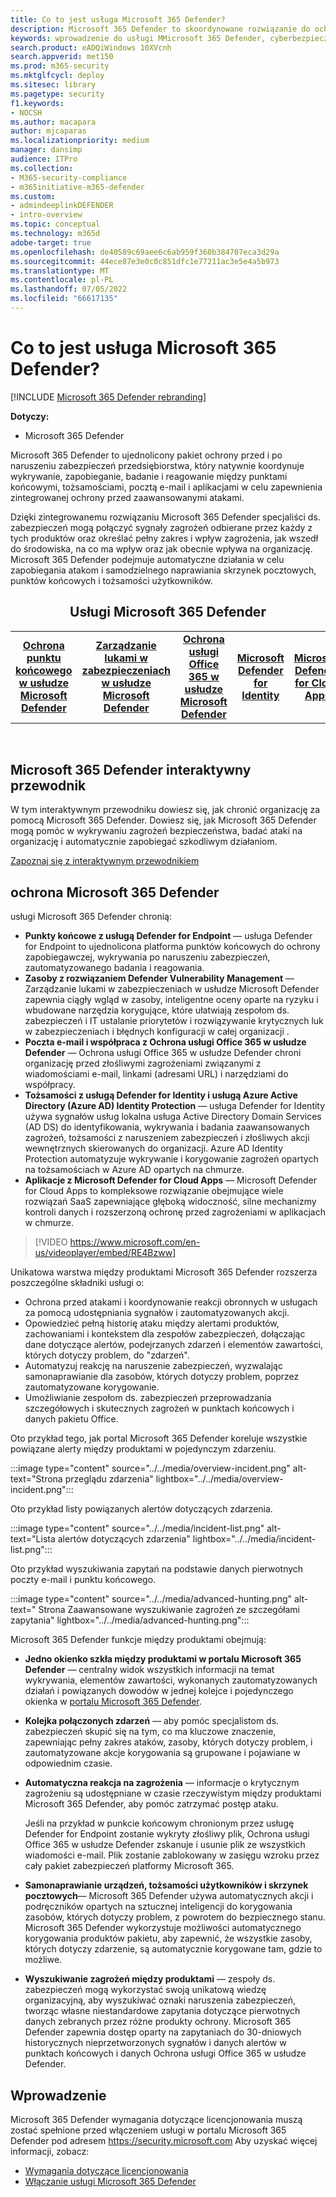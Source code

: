 ```yaml
---
title: Co to jest usługa Microsoft 365 Defender?
description: Microsoft 365 Defender to skoordynowane rozwiązanie do ochrony przed zagrożeniami przeznaczone do ochrony urządzeń, tożsamości, danych i aplikacji
keywords: wprowadzenie do usługi MMicrosoft 365 Defender, cyberbezpieczeństwa, zaawansowanego trwałego zagrożenia, zabezpieczeń przedsiębiorstwa, urządzeń, urządzenia, tożsamości, użytkowników, danych, aplikacji, zdarzeń, zautomatyzowanego badania i korygowania, zaawansowanego wyszukiwania zagrożeń
search.product: eADQiWindows 10XVcnh
search.appverid: met150
ms.prod: m365-security
ms.mktglfcycl: deploy
ms.sitesec: library
ms.pagetype: security
f1.keywords:
- NOCSH
ms.author: macapara
author: mjcaparas
ms.localizationpriority: medium
manager: dansimp
audience: ITPro
ms.collection:
- M365-security-compliance
- m365initiative-m365-defender
ms.custom:
- admindeeplinkDEFENDER
- intro-overview
ms.topic: conceptual
ms.technology: m365d
adobe-target: true
ms.openlocfilehash: de40589c69aee6c6ab959f360b384707eca3d29a
ms.sourcegitcommit: 44ece87e3e0c0c851dfc1e77211ac3e5e4a5b973
ms.translationtype: MT
ms.contentlocale: pl-PL
ms.lasthandoff: 07/05/2022
ms.locfileid: "66617135"
---
```

# <a name="what-is-microsoft-365-defender"></a>Co to jest usługa Microsoft 365 Defender?

[!INCLUDE [Microsoft 365 Defender rebranding](../includes/microsoft-defender.md)]


**Dotyczy:**
- Microsoft 365 Defender

Microsoft 365 Defender to ujednolicony pakiet ochrony przed i po naruszeniu zabezpieczeń przedsiębiorstwa, który natywnie koordynuje wykrywanie, zapobieganie, badanie i reagowanie między punktami końcowymi, tożsamościami, pocztą e-mail i aplikacjami w celu zapewnienia zintegrowanej ochrony przed zaawansowanymi atakami.

Dzięki zintegrowanemu rozwiązaniu Microsoft 365 Defender specjaliści ds. zabezpieczeń mogą połączyć sygnały zagrożeń odbierane przez każdy z tych produktów oraz określać pełny zakres i wpływ zagrożenia, jak wszedł do środowiska, na co ma wpływ oraz jak obecnie wpływa na organizację. Microsoft 365 Defender podejmuje automatyczne działania w celu zapobiegania atakom i samodzielnego naprawiania skrzynek pocztowych, punktów końcowych i tożsamości użytkowników.

<center><h2>Usługi Microsoft 365 Defender</center></h2>
<table><tr><td><center><b><a href="/microsoft-365/security/defender-endpoint/microsoft-defender-endpoint"><b>Ochrona punktu końcowego w usłudze Microsoft Defender</b></center></a></td>
<td><center><b><a href="/microsoft-365/security/defender-vulnerability-management/defender-vulnerability-management"><b>Zarządzanie lukami w zabezpieczeniach w usłudze Microsoft Defender</b></center></a></td>
<td><center><b><a href="/microsoft-365/security/office-365-security/overview"><b>Ochrona usługi Office 365 w usłudze Microsoft Defender</b></center></a></td>
<td><center><b><a href="/defender-for-identity/"><b>Microsoft Defender for Identity</b></a></center></td>
<td><center><b><a href="/cloud-app-security/"><b>Microsoft Defender for Cloud Apps</b></a></center></td>
</tr>
</table>
<br>

## <a name="microsoft-365-defender-interactive-guide"></a>Microsoft 365 Defender interaktywny przewodnik

W tym interaktywnym przewodniku dowiesz się, jak chronić organizację za pomocą Microsoft 365 Defender. Dowiesz się, jak Microsoft 365 Defender mogą pomóc w wykrywaniu zagrożeń bezpieczeństwa, badać ataki na organizację i automatycznie zapobiegać szkodliwym działaniom.

[Zapoznaj się z interaktywnym przewodnikiem](https://aka.ms/M365Defender-InteractiveGuide)

## <a name="microsoft-365-defender-protection"></a>ochrona Microsoft 365 Defender

usługi Microsoft 365 Defender chronią:

- **Punkty końcowe z usługą Defender for Endpoint** — usługa Defender for Endpoint to ujednolicona platforma punktów końcowych do ochrony zapobiegawczej, wykrywania po naruszeniu zabezpieczeń, zautomatyzowanego badania i reagowania.
- **Zasoby z rozwiązaniem Defender Vulnerability Management** — Zarządzanie lukami w zabezpieczeniach w usłudze Microsoft Defender zapewnia ciągły wgląd w zasoby, inteligentne oceny oparte na ryzyku i wbudowane narzędzia korygujące, które ułatwiają zespołom ds. zabezpieczeń i IT ustalanie priorytetów i rozwiązywanie krytycznych luk w zabezpieczeniach i błędnych konfiguracji w całej organizacji .
- **Poczta e-mail i współpraca z Ochrona usługi Office 365 w usłudze Defender** — Ochrona usługi Office 365 w usłudze Defender chroni organizację przed złośliwymi zagrożeniami związanymi z wiadomościami e-mail, linkami (adresami URL) i narzędziami do współpracy.
- **Tożsamości z usługą Defender for Identity i usługą Azure Active Directory (Azure AD) Identity Protection** — usługa Defender for Identity używa sygnałów usług lokalna usługa Active Directory Domain Services (AD DS) do identyfikowania, wykrywania i badania zaawansowanych zagrożeń, tożsamości z naruszeniem zabezpieczeń i złośliwych akcji wewnętrznych skierowanych do organizacji. Azure AD Identity Protection automatyzuje wykrywanie i korygowanie zagrożeń opartych na tożsamościach w Azure AD opartych na chmurze.
- **Aplikacje z Microsoft Defender for Cloud Apps** — Microsoft Defender for Cloud Apps to kompleksowe rozwiązanie obejmujące wiele rozwiązań SaaS zapewniające głęboką widoczność, silne mechanizmy kontroli danych i rozszerzoną ochronę przed zagrożeniami w aplikacjach w chmurze.

>[!VIDEO https://www.microsoft.com/en-us/videoplayer/embed/RE4Bzww]

Unikatowa warstwa między produktami Microsoft 365 Defender rozszerza poszczególne składniki usługi o:

- Ochrona przed atakami i koordynowanie reakcji obronnych w usługach za pomocą udostępniania sygnałów i zautomatyzowanych akcji.
- Opowiedzieć pełną historię ataku między alertami produktów, zachowaniami i kontekstem dla zespołów zabezpieczeń, dołączając dane dotyczące alertów, podejrzanych zdarzeń i elementów zawartości, których dotyczy problem, do "zdarzeń".
- Automatyzuj reakcję na naruszenie zabezpieczeń, wyzwalając samonaprawianie dla zasobów, których dotyczy problem, poprzez zautomatyzowane korygowanie.
- Umożliwianie zespołom ds. zabezpieczeń przeprowadzania szczegółowych i skutecznych zagrożeń w punktach końcowych i danych pakietu Office.

Oto przykład tego, jak portal Microsoft 365 Defender koreluje wszystkie powiązane alerty między produktami w pojedynczym zdarzeniu.

:::image type="content" source="../../media/overview-incident.png" alt-text="Strona przeglądu zdarzenia" lightbox="../../media/overview-incident.png":::

Oto przykład listy powiązanych alertów dotyczących zdarzenia.

:::image type="content" source="../../media/incident-list.png" alt-text="Lista alertów dotyczących zdarzenia" lightbox="../../media/incident-list.png":::

Oto przykład wyszukiwania zapytań na podstawie danych pierwotnych poczty e-mail i punktu końcowego.

:::image type="content" source="../../media/advanced-hunting.png" alt-text=" Strona Zaawansowane wyszukiwanie zagrożeń ze szczegółami zapytania" lightbox="../../media/advanced-hunting.png":::

Microsoft 365 Defender funkcje między produktami obejmują:

- **Jedno okienko szkła między produktami w portalu Microsoft 365 Defender** — centralny widok wszystkich informacji na temat wykrywania, elementów zawartości, wykonanych zautomatyzowanych działań i powiązanych dowodów w jednej kolejce i pojedynczego okienka w <a href="https://go.microsoft.com/fwlink/p/?linkid=2077139" target="_blank">portalu Microsoft 365 Defender</a>. 
- **Kolejka połączonych zdarzeń** — aby pomóc specjalistom ds. zabezpieczeń skupić się na tym, co ma kluczowe znaczenie, zapewniając pełny zakres ataków, zasoby, których dotyczy problem, i zautomatyzowane akcje korygowania są grupowane i pojawiane w odpowiednim czasie. 
- **Automatyczna reakcja na zagrożenia** — informacje o krytycznym zagrożeniu są udostępniane w czasie rzeczywistym między produktami Microsoft 365 Defender, aby pomóc zatrzymać postęp ataku. 

   Jeśli na przykład w punkcie końcowym chronionym przez usługę Defender for Endpoint zostanie wykryty złośliwy plik, Ochrona usługi Office 365 w usłudze Defender zskanuje i usunie plik ze wszystkich wiadomości e-mail. Plik zostanie zablokowany w zasięgu wzroku przez cały pakiet zabezpieczeń platformy Microsoft 365.

- **Samonaprawianie urządzeń, tożsamości użytkowników i skrzynek pocztowych**— Microsoft 365 Defender używa automatycznych akcji i podręczników opartych na sztucznej inteligencji do korygowania zasobów, których dotyczy problem, z powrotem do bezpiecznego stanu. Microsoft 365 Defender wykorzystuje możliwości automatycznego korygowania produktów pakietu, aby zapewnić, że wszystkie zasoby, których dotyczy zdarzenie, są automatycznie korygowane tam, gdzie to możliwe.
- **Wyszukiwanie zagrożeń między produktami** — zespoły ds. zabezpieczeń mogą wykorzystać swoją unikatową wiedzę organizacyjną, aby wyszukiwać oznaki naruszenia zabezpieczeń, tworząc własne niestandardowe zapytania dotyczące pierwotnych danych zebranych przez różne produkty ochrony. Microsoft 365 Defender zapewnia dostęp oparty na zapytaniach do 30-dniowych historycznych nieprzetworzonych sygnałów i danych alertów w punktach końcowych i danych Ochrona usługi Office 365 w usłudze Defender.

## <a name="get-started"></a>Wprowadzenie

Microsoft 365 Defender wymagania dotyczące licencjonowania muszą zostać spełnione przed włączeniem usługi w portalu Microsoft 365 Defender pod adresem <a href="https://go.microsoft.com/fwlink/p/?linkid=2077139" target="_blank"><https://security.microsoft.com></a> Aby uzyskać więcej informacji, zobacz:

- [Wymagania dotyczące licencjonowania](prerequisites.md#licensing-requirements)
- [Włączanie usługi Microsoft 365 Defender](m365d-enable.md)
